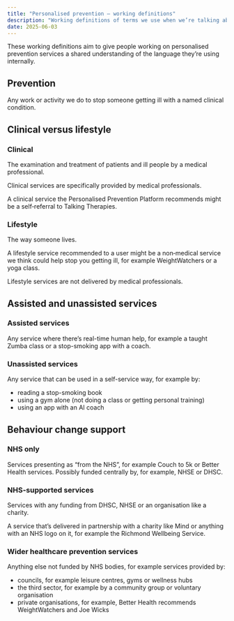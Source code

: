 ```yaml
---
title: "Personalised prevention – working definitions"
description: "Working definitions of terms we use when we’re talking about personalised prevention"
date: 2025-06-03
---
```


These working definitions aim to give people working on personalised prevention services a shared understanding of the language they’re using internally.

## Prevention

Any work or activity we do to stop someone getting ill with a named clinical condition.

## Clinical versus lifestyle

### Clinical

The examination and treatment of patients and ill people by a medical professional.

Clinical services are specifically provided by medical professionals.

A clinical service the Personalised Prevention Platform recommends might be a self‑referral to Talking Therapies.

### Lifestyle

The way someone lives.

A lifestyle service recommended to a user might be a non‑medical service we think could help stop you getting ill, for example WeightWatchers or a yoga class.

Lifestyle services are not delivered by medical professionals.

## Assisted and unassisted services

### Assisted services

Any service where there’s real-time human help, for example a taught Zumba class or a stop-smoking app with a coach.

### Unassisted services

Any service that can be used in a self-service way, for example by:
* reading a stop-smoking book
* using a gym alone (not doing a class or getting personal training)
* using an app with an AI coach

## Behaviour change support

### NHS only

Services presenting as “from the NHS”, for example Couch to 5k or Better Health services. Possibly funded centrally by, for example, NHSE or DHSC.

### NHS-supported services

Services with any funding from DHSC, NHSE or an organisation like a charity.

A service that’s delivered in partnership with a charity like Mind or anything with an NHS logo on it, for example the Richmond Wellbeing Service.

### Wider healthcare prevention services

Anything else not funded by NHS bodies, for example services provided by:
* councils, for example leisure centres, gyms or wellness hubs
* the third sector, for example by a community group or voluntary organisation
* private organisations, for example, Better Health recommends WeightWatchers and Joe Wicks
